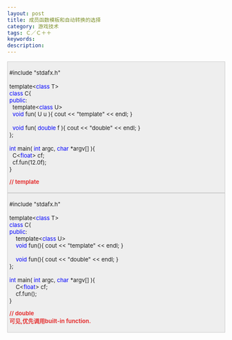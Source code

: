```yaml
---
layout: post
title: 成员函数模板和自动转换的选择
category: 游戏技术
tags: Ｃ／Ｃ＋＋
keywords: 
description: 
---
```


<div
style="border-bottom:#cccccc 1px solid;border-left:#cccccc 1px solid;padding-bottom:4px;background-color:#eeeeee;padding-left:4px;width:98%;padding-right:5px;font-size:13px;word-break:break-all;border-top:#cccccc 1px solid;border-right:#cccccc 1px solid;padding-top:4px;">

\#include "stdafx.h"\
  \
 template\<<span style="color:#0000ff;">class</span> T\>\
 <span style="color:#0000ff;">class</span> C{\
 <span style="color:#0000ff;">public</span>:\
   template\<<span style="color:#0000ff;">class</span> U\>\
   <span
style="color:#0000ff;">void</span> fun( U u ){ cout \<\< "template" \<\< endl; }\
  \
   <span style="color:#0000ff;">void</span> fun( <span
style="color:#0000ff;">double</span> f ){ cout \<\< "double" \<\< endl; }\
 };\
  \
 <span style="color:#0000ff;">int</span> main( <span
style="color:#0000ff;">int</span> argc, <span
style="color:#0000ff;">char</span> \*argv[] ){\
   C\<<span style="color:#0000ff;">float</span>\> cf;\
   cf.fun(12.0f);\
 }

**<span style="color:#e53333;">// </span><span
style="color:#e53333;">template</span>**

</div>

<div
style="border-bottom:#cccccc 1px solid;border-left:#cccccc 1px solid;padding-bottom:4px;background-color:#eeeeee;padding-left:4px;width:98%;padding-right:5px;font-size:13px;word-break:break-all;border-top:#cccccc 1px solid;border-right:#cccccc 1px solid;padding-top:4px;">

\#include "stdafx.h"\
\
 template\<<span style="color:#0000ff;">class</span> T\>\
 <span style="color:#0000ff;">class</span> C{\
 <span style="color:#0000ff;">public</span>:\
     template\<<span style="color:#0000ff;">class</span> U\>\
     <span
style="color:#0000ff;">void</span> fun(){ cout \<\< "template" \<\< endl; }\
\
     <span
style="color:#0000ff;">void</span> fun(){ cout \<\< "double" \<\< endl; }\
 };\
\
 <span style="color:#0000ff;">int</span> main( <span
style="color:#0000ff;">int</span> argc, <span
style="color:#0000ff;">char</span> \*argv[] ){\
     C\<<span style="color:#0000ff;">float</span>\> cf;\
     cf.fun();\
 }

**<span style="color:#e53333;">// double\
 可见,优先调用built-in function.</span>**

</div>






